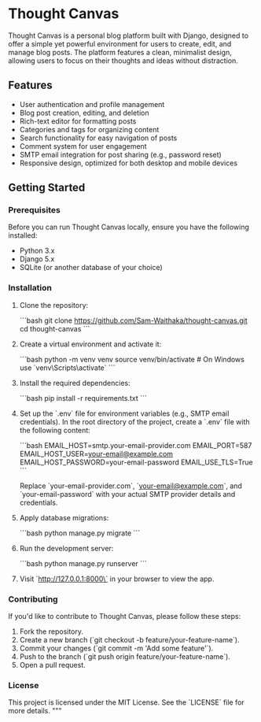 # Thought Canvas

Thought Canvas is a personal blog platform built with Django, designed to offer a simple yet powerful environment for users to create, edit, and manage blog posts. The platform features a clean, minimalist design, allowing users to focus on their thoughts and ideas without distraction.

## Features

- User authentication and profile management
- Blog post creation, editing, and deletion
- Rich-text editor for formatting posts
- Categories and tags for organizing content
- Search functionality for easy navigation of posts
- Comment system for user engagement
- SMTP email integration for post sharing (e.g., password reset)
- Responsive design, optimized for both desktop and mobile devices

## Getting Started

### Prerequisites

Before you can run Thought Canvas locally, ensure you have the following installed:

- Python 3.x
- Django 5.x
- SQLite (or another database of your choice)

### Installation

1. Clone the repository:

   \`\`\`bash
   git clone https://github.com/Sam-Waithaka/thought-canvas.git
   cd thought-canvas
   \`\`\`

2. Create a virtual environment and activate it:

   \`\`\`bash
   python -m venv venv
   source venv/bin/activate  # On Windows use \`venv\\Scripts\\activate\`
   \`\`\`

3. Install the required dependencies:

   \`\`\`bash
   pip install -r requirements.txt
   \`\`\`

4. Set up the \`.env\` file for environment variables (e.g., SMTP email credentials). In the root directory of the project, create a \`.env\` file with the following content:

   \`\`\`bash
   EMAIL_HOST=smtp.your-email-provider.com
   EMAIL_PORT=587
   EMAIL_HOST_USER=your-email@example.com
   EMAIL_HOST_PASSWORD=your-email-password
   EMAIL_USE_TLS=True
   \`\`\`

   Replace \`your-email-provider.com\`, \`your-email@example.com\`, and \`your-email-password\` with your actual SMTP provider details and credentials.

5. Apply database migrations:

   \`\`\`bash
   python manage.py migrate
   \`\`\`

6. Run the development server:

   \`\`\`bash
   python manage.py runserver
   \`\`\`

7. Visit \`http://127.0.0.1:8000\` in your browser to view the app.

### Contributing

If you'd like to contribute to Thought Canvas, please follow these steps:

1. Fork the repository.
2. Create a new branch (\`git checkout -b feature/your-feature-name\`).
3. Commit your changes (\`git commit -m 'Add some feature'\`).
4. Push to the branch (\`git push origin feature/your-feature-name\`).
5. Open a pull request.

### License

This project is licensed under the MIT License. See the \`LICENSE\` file for more details.
"""
